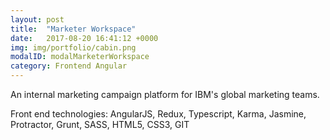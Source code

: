 ```yaml
---
layout: post
title:  "Marketer Workspace"
date:   2017-08-20 16:41:12 +0000
img: img/portfolio/cabin.png
modalID: modalMarketerWorkspace
category: Frontend Angular
---
```

An internal marketing campaign platform for IBM's global marketing teams.

Front end technologies: AngularJS, Redux, Typescript, Karma, Jasmine, Protractor, Grunt, SASS, HTML5, CSS3, GIT
